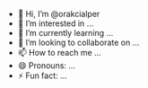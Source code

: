 - 👋 Hi, I’m @orakcialper
- 👀 I’m interested in ...
- 🌱 I’m currently learning ...
- 💞️ I’m looking to collaborate on ...
- 📫 How to reach me ...
- 😄 Pronouns: ...
- ⚡ Fun fact: ...

<!---
alperorakci/alperorakci is a ✨ special ✨ repository because its `README.md` (this file) appears on your GitHub profile.
You can click the Preview link to take a look at your changes.
--->
